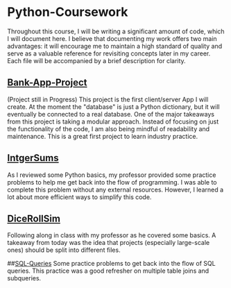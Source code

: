 # Python-Coursework
Throughout this course, I will be writing a significant amount of code, which I will document here. I believe that documenting my work offers two main advantages: it will encourage me to maintain a high standard of quality and serve as a valuable reference for revisiting concepts later in my career. Each file will be accompanied by a brief description for clarity.

## [Bank-App-Project](bank-app-project)
(Project still in Progress) This project is the first client/server App I will create. At the moment the "database" is just a Python dictionary, but it will eventually be connected to a real database. One of the major takeaways from this project is taking a modular approach. Instead of focusing on just the functionality of the code, I am also being mindful of readability and maintenance. This is a great first project to learn industry practice.


## [IntgerSums](integersums.py)
As I reviewed some Python basics, my professor provided some practice problems to help me get back into the flow of programming. I was able to complete this problem without any external resources. However, I learned a lot about more efficient ways to simplify this code.


## [DiceRollSim](DiceRollSim)
Following along in class with my professor as he covered some basics. A takeaway from today was the idea that projects (especially large-scale ones) should be split into different files. 


##[SQL-Queries](SQL-Queries)
Some practice problems to get back into the flow of SQL queries. This practice was a good refresher on multiple table joins and subqueries.
